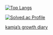 [![Top Langs](https://github-readme-stats.vercel.app/api/top-langs/?username=ppotatoG&layout=compact)](https://github.com/ppotatoG/github-readme-stats)

[![Solved.ac Profile](http://mazassumnida.wtf/api/generate_badge?boj=thgus2270)](https://solved.ac/thgus2270)

[kamja’s growth diary](https://ppotatog.github.io/)

